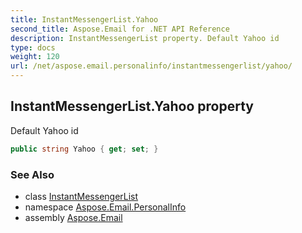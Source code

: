 ```yaml
---
title: InstantMessengerList.Yahoo
second_title: Aspose.Email for .NET API Reference
description: InstantMessengerList property. Default Yahoo id
type: docs
weight: 120
url: /net/aspose.email.personalinfo/instantmessengerlist/yahoo/
---
```

## InstantMessengerList.Yahoo property

Default Yahoo id

```csharp
public string Yahoo { get; set; }
```

### See Also

* class [InstantMessengerList](../)
* namespace [Aspose.Email.PersonalInfo](../../instantmessengerlist/)
* assembly [Aspose.Email](../../../)


